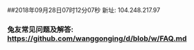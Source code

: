 ##2018年09月28日07时12分07秒 新址: 104.248.217.97
### 兔友常见问题及解答: https://github.com/wanggonging/d/blob/w/FAQ.md
